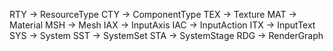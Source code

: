 RTY -> ResourceType
CTY -> ComponentType
TEX -> Texture
MAT -> Material
MSH -> Mesh
IAX -> InputAxis
IAC -> InputAction
ITX -> InputText
SYS -> System
SST -> SystemSet
STA -> SystemStage
RDG -> RenderGraph